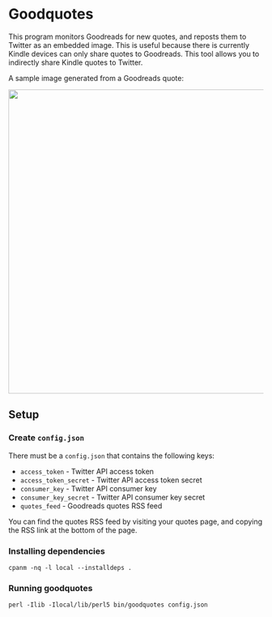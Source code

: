 # Goodquotes

This program monitors Goodreads for new quotes, and reposts them to Twitter as an embedded image. This is useful because there is currently Kindle devices can only share quotes to Goodreads. This tool allows you to indirectly share Kindle quotes to Twitter.

A sample image generated from a Goodreads quote:

<img src="https://prettybrd.com/~leedo/b/out6.png" width=600>

## Setup

### Create `config.json`

There must be a `config.json` that contains the following keys:

 * `access_token` - Twitter API access token
 * `access_token_secret` - Twitter API access token secret
 * `consumer_key` - Twitter API consumer key
 * `consumer_key_secret` - Twitter API consumer key secret
 * `quotes_feed` - Goodreads quotes RSS feed

You can find the quotes RSS feed by visiting your quotes page, and
copying the RSS link at the bottom of the page.

### Installing dependencies

```
cpanm -nq -l local --installdeps .
```


### Running goodquotes

```
perl -Ilib -Ilocal/lib/perl5 bin/goodquotes config.json
```
